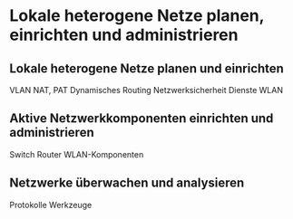 # Lokale heterogene Netze planen, einrichten und administrieren

## Lokale heterogene Netze planen und einrichten
VLAN
NAT, PAT
Dynamisches Routing
Netzwerksicherheit
Dienste
WLAN

## Aktive Netzwerkkomponenten einrichten und administrieren
Switch
Router
WLAN-Komponenten

## Netzwerke überwachen und analysieren
Protokolle
Werkzeuge